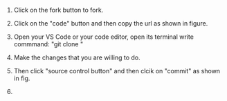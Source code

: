 1. Click on the fork button to fork.

2. Click on the "code" button and then copy the url as shown in figure.

3. Open your VS Code or your code editor, open its terminal write commmand:
"git clone <copied url>"

4. Make the changes that you are willing to do.

5. Then click "source control button" and then clcik on "commit" as shown in fig.

6.